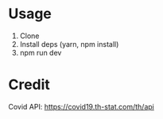 # Usage
1. Clone
2. Install deps (yarn, npm install)
3. npm run dev

# Credit
Covid API: https://covid19.th-stat.com/th/api